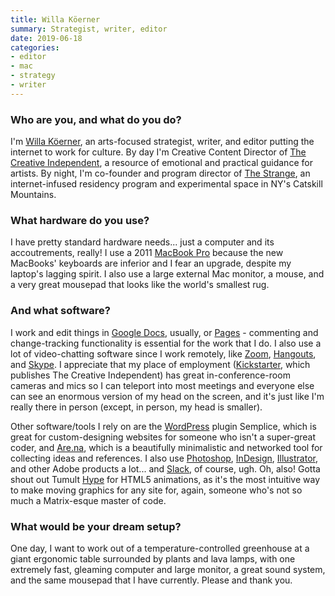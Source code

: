 ```yaml
---
title: Willa Köerner
summary: Strategist, writer, editor 
date: 2019-06-18
categories:
- editor
- mac
- strategy
- writer
---
```


### Who are you, and what do you do?

I'm [Willa Köerner](https://twitter.com/willak "Willa's Twitter account."), an arts-focused strategist, writer, and editor putting the internet to work for culture. By day I'm Creative Content Director of [The Creative Independent](https://thecreativeindependent.com/ "A resource for artists covering emotional and practical guidance."), a resource of emotional and practical guidance for artists. By night, I'm co-founder and program director of [The Strange](https://thestrange.foundation/ "A creative space in the Catskill Mountains."), an internet-infused residency program and experimental space in NY's Catskill Mountains.

### What hardware do you use?

I have pretty standard hardware needs... just a computer and its accoutrements, really! I use a 2011 [MacBook Pro][macbook-pro] because the new MacBooks' keyboards are inferior and I fear an upgrade, despite my laptop's lagging spirit. I also use a large external Mac monitor, a mouse, and a very great mousepad that looks like the world's smallest rug.

### And what software?

I work and edit things in [Google Docs][google-docs], usually, or [Pages][] - commenting and change-tracking functionality is essential for the work that I do. I also use a lot of video-chatting software since I work remotely, like [Zoom][], [Hangouts][google-hangouts], and [Skype][]. I appreciate that my place of employment ([Kickstarter][], which publishes The Creative Independent) has great in-conference-room cameras and mics so I can teleport into most meetings and everyone else can see an enormous version of my head on the screen, and it's just like I'm really there in person (except, in person, my head is smaller).

Other software/tools I rely on are the [WordPress][] plugin Semplice, which is great for custom-designing websites for someone who isn't a super-great coder, and [Are.na][], which is a beautifully minimalistic and networked tool for collecting ideas and references. I also use [Photoshop][], [InDesign][], [Illustrator][], and other Adobe products a lot... and [Slack][], of course, ugh. Oh, also! Gotta shout out Tumult [Hype][] for HTML5 animations, as it's the most intuitive way to make moving graphics for any site for, again, someone who's not so much a Matrix-esque master of code.

### What would be your dream setup?

One day, I want to work out of a temperature-controlled greenhouse at a giant ergonomic table surrounded by plants and lava lamps, with one extremely fast, gleaming computer and large monitor, a great sound system, and the same mousepad that I have currently. Please and thank you.

[are.na]: https://www.are.na/ "A service for collecting ideas."
[google-docs]: https://en.wikipedia.org/wiki/Google_Docs "A web-based office suite."
[google-hangouts]: https://mail.google.com/chat "A voice, video and text chat service."
[hype]: https://tumult.com/hype/ "A GUI for HTML5 web animations."
[illustrator]: https://www.adobe.com/products/illustrator.html "A vector graphics editor."
[indesign]: https://www.adobe.com/products/indesign.html "A desktop/web publishing application."
[kickstarter]: http://web.archive.org/web/20221227013734/https://www.kickstarter.com/ "A service for crowdfunding projects."
[macbook-pro]: https://www.apple.com/macbook-pro/ "A laptop."
[pages]: https://www.apple.com/pages/ "A Mac word processor and layout tool from Apple."
[photoshop]: https://www.adobe.com/products/photoshop.html "A bitmap image editor."
[skype]: https://www.skype.com/en/ "Voice and video chat software."
[slack]: https://slack.com/intl/ja-jp/ "A collaboration service."
[wordpress]: https://wordpress.com/ "Weblog publishing software."
[zoom]: http://web.archive.org/web/20200914231305/http://www.logicalshift.demon.co.uk/mac/zoom.html "A Mac app to play interactive fiction."
